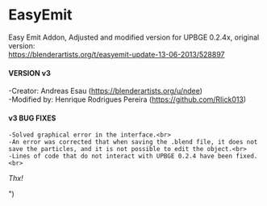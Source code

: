# EasyEmit
Easy Emit Addon, Adjusted and modified version for UPBGE 0.2.4x, original version:<br> https://blenderartists.org/t/easyemit-update-13-06-2013/528897

#### VERSION v3

-Creator: Andreas Esau (https://blenderartists.org/u/ndee)<br>
-Modified by: Henrique Rodrigues Pereira (https://github.com/RIick013)

#### v3 BUG FIXES

```
-Solved graphical error in the interface.<br>
-An error was corrected that when saving the .blend file, it does not save the particles, and it is not possible to edit the object.<br>
-Lines of code that do not interact with UPBGE 0.2.4 have been fixed.<br>
```

_Thx!_

")

